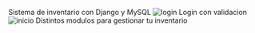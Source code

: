 Sistema de inventario con Django y MySQL
![login](https://user-images.githubusercontent.com/78942170/209452002-21cd5684-44e5-4040-b90e-bbbcd5803db8.PNG)
Login con validacion
![inicio](https://user-images.githubusercontent.com/78942170/209452006-1373c981-2610-4239-b5d5-8de4b551ad8e.PNG)
Distintos modulos para gestionar tu inventario
